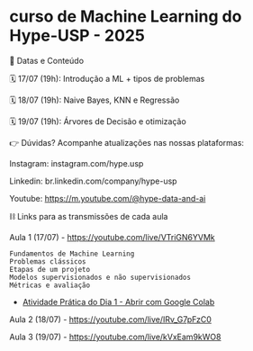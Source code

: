 # curso de Machine Learning do Hype-USP - 2025

📆 Datas e Conteúdo

🗓 17/07 (19h): Introdução a ML + tipos de problemas

🗓 18/07 (19h): Naive Bayes, KNN e Regressão

🗓 19/07 (19h): Árvores de Decisão e otimização

👉 Dúvidas? Acompanhe atualizações nas nossas plataformas:

Instagram: instagram.com/hype.usp

Linkedin: br.linkedin.com/company/hype-usp

Youtube: https://m.youtube.com/@hype-data-and-ai

⛓ Links para as transmissões de cada aula

Aula 1 (17/07) - https://youtube.com/live/VTriGN6YVMk
```
Fundamentos de Machine Learning
Problemas clássicos
Etapas de um projeto
Modelos supervisionados e não supervisionados
Métricas e avaliação
```
  - [Atividade Prática do Dia 1 - Abrir com Google Colab](https://www.youtube.com/redirect?event=video_description&redir_token=QUFFLUhqbXpZbXZxSlhOWlVrTHc1c0d6T0lMUlZVcF8zd3xBQ3Jtc0tudWQxSkdSMG1KRXVMbVZhcWNJR0RYZkZVN0hBZlBWUFhqVXRWMWt3MTUxazRYRkhoOUtiOE53YTI5T3BKN0x1WWJUNUFmNFpqc1NvdG4yRUtPcV90RERzWFdna0d6d0U0aXlqcGdTYTRGM2k2aVZKdw&q=https%3A%2F%2Fdrive.google.com%2Ffile%2Fd%2F1U9XBjs7rt5gDA0PtcW30yQIr-kQMomu5%2Fview%3Fusp%3Dsharing&v=VTriGN6YVMk)

Aula 2 (18/07) - https://youtube.com/live/IRv_G7pFzC0

Aula 3 (19/07) - https://youtube.com/live/kVxEam9kWO8
